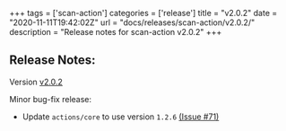 +++
tags = ['scan-action']
categories = ['release']
title = "v2.0.2"
date = "2020-11-11T19:42:02Z"
url = "docs/releases/scan-action/v2.0.2/"
description = "Release notes for scan-action v2.0.2"
+++

## Release Notes:
Version [v2.0.2](https://github.com/anchore/scan-action/releases/tag/v2.0.2)

Minor bug-fix release:

* Update `actions/core` to use version `1.2.6` [(Issue #71)](https://github.com/anchore/scan-action/issues/71)

